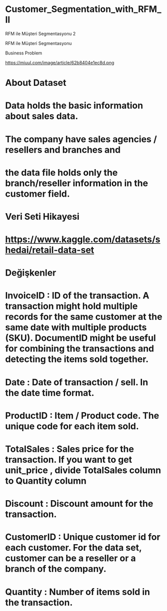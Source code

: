 # Customer_Segmentation_with_RFM_II
RFM ile Müşteri Segmentasyonu 2

RFM ile Müşteri Segmentasyonu

Business Problem

https://miuul.com/image/article/62b8404e1ec8d.png

# About Dataset
# Data holds the basic information about sales data.
# The company have sales agencies / resellers and branches and
# the data file holds only the branch/reseller information in the customer field.

# Veri Seti Hikayesi
# https://www.kaggle.com/datasets/shedai/retail-data-set


# Değişkenler
#
# InvoiceID : ID of the transaction. A transaction might hold multiple records for the same customer at the same date with multiple products (SKU). DocumentID might be useful for combining the transactions and detecting the items sold together.
# Date : Date of transaction / sell. In the date time format.
# ProductID : Item / Product code. The unique code for each item sold.
# TotalSales : Sales price for the transaction. If you want to get unit_price , divide TotalSales column to Quantity column
# Discount : Discount amount for the transaction.
# CustomerID : Unique customer id for each customer. For the data set, customer can be a reseller or a branch of the company.
# Quantity : Number of items sold in the transaction.


